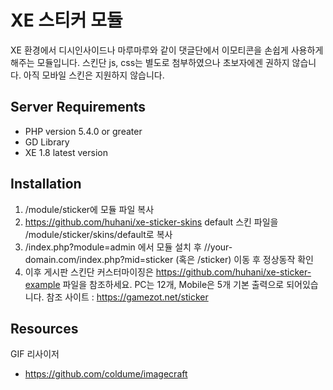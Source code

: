 # XE 스티커 모듈

XE 환경에서 디시인사이드나 마루마루와 같이 댓글단에서 이모티콘을 손쉽게 사용하게 해주는 모듈입니다.
스킨단 js, css는 별도로 첨부하였으나 초보자에겐 권하지 않습니다.
아직 모바일 스킨은 지원하지 않습니다.

## Server Requirements
* PHP version 5.4.0 or greater
* GD Library
* XE 1.8 latest version

## Installation
1. /module/sticker에 모듈 파일 복사
2. https://github.com/huhani/xe-sticker-skins default 스킨 파일을 /module/sticker/skins/default로 복사
3. /index.php?module=admin 에서 모듈 설치 후 //your-domain.com/index.php?mid=sticker (혹은 /sticker) 이동 후 정상동작 확인
4. 이후 게시판 스킨단 커스터마이징은 https://github.com/huhani/xe-sticker-example 파일을 참조하세요. PC는 12개, Mobile은 5개 기본 출력으로 되어있습니다. 참조 사이트 : https://gamezot.net/sticker

## Resources
GIF 리사이저
* https://github.com/coldume/imagecraft
